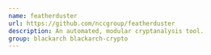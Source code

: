 ```yaml
---
name: featherduster
url: https://github.com/nccgroup/featherduster
description: An automated, modular cryptanalysis tool.
group: blackarch blackarch-crypto
---
```

